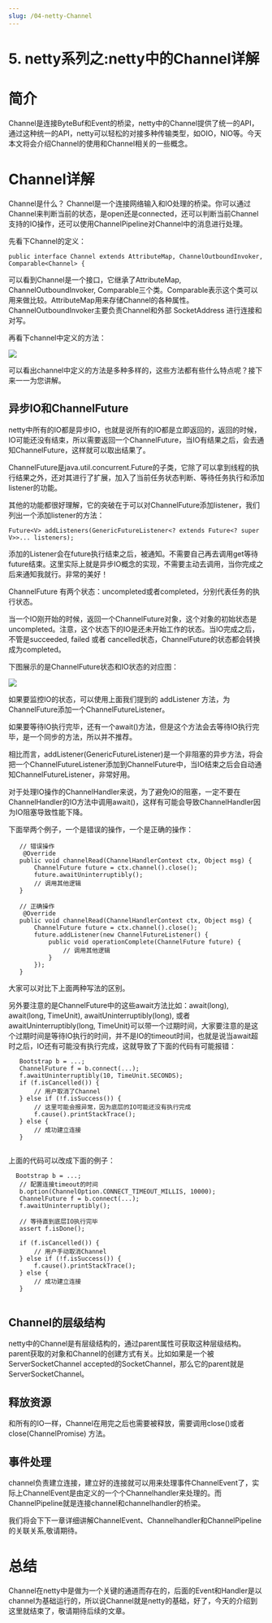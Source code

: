 ```yaml
---
slug: /04-netty-Channel
---
```


# 5. netty系列之:netty中的Channel详解



# 简介

Channel是连接ByteBuf和Event的桥梁，netty中的Channel提供了统一的API，通过这种统一的API，netty可以轻松的对接多种传输类型，如OIO，NIO等。今天本文将会介绍Channel的使用和Channel相关的一些概念。

# Channel详解

Channel是什么？ Channel是一个连接网络输入和IO处理的桥梁。你可以通过Channel来判断当前的状态，是open还是connected，还可以判断当前Channel支持的IO操作，还可以使用ChannelPipeline对Channel中的消息进行处理。

先看下Channel的定义：

```
public interface Channel extends AttributeMap, ChannelOutboundInvoker, Comparable<Channel> {
```

可以看到Channel是一个接口，它继承了AttributeMap, ChannelOutboundInvoker, Comparable三个类。Comparable表示这个类可以用来做比较。AttributeMap用来存储Channel的各种属性。ChannelOutboundInvoker主要负责Channel和外部 SocketAddress 进行连接和对写。

再看下channel中定义的方法：

![](https://img-blog.csdnimg.cn/c9b27ad3e0644fcc956f5d2cf904f223.png)

可以看出channel中定义的方法是多种多样的，这些方法都有些什么特点呢？接下来一一为您讲解。

## 异步IO和ChannelFuture

netty中所有的IO都是异步IO，也就是说所有的IO都是立即返回的，返回的时候，IO可能还没有结束，所以需要返回一个ChannelFuture，当IO有结果之后，会去通知ChannelFuture，这样就可以取出结果了。

ChannelFuture是java.util.concurrent.Future的子类，它除了可以拿到线程的执行结果之外，还对其进行了扩展，加入了当前任务状态判断、等待任务执行和添加listener的功能。

其他的功能都很好理解，它的突破在于可以对ChannelFuture添加listener，我们列出一个添加listener的方法：

```
Future<V> addListeners(GenericFutureListener<? extends Future<? super V>>... listeners);

```

添加的Listener会在future执行结束之后，被通知。不需要自己再去调用get等待future结束。这里实际上就是异步IO概念的实现，不需要主动去调用，当你完成之后来通知我就行。非常的美好！

ChannelFuture 有两个状态：uncompleted或者completed，分别代表任务的执行状态。

当一个IO刚开始的时候，返回一个ChannelFuture对象，这个对象的初始状态是uncompleted。注意，这个状态下的IO是还未开始工作的状态。当IO完成之后，不管是succeeded, failed 或者 cancelled状态，ChannelFuture的状态都会转换成为completed。

下图展示的是ChannelFuture状态和IO状态的对应图：

![](https://img-blog.csdnimg.cn/6d6cc43e5bf94c078d03f0011b897076.png)

如果要监控IO的状态，可以使用上面我们提到的 addListener 方法，为ChannelFuture添加一个ChannelFutureListener。

如果要等待IO执行完毕，还有一个await()方法，但是这个方法会去等待IO执行完毕，是一个同步的方法，所以并不推荐。

相比而言，addListener(GenericFutureListener)是一个非阻塞的异步方法，将会把一个ChannelFutureListener添加到ChannelFuture中，当IO结束之后会自动通知ChannelFutureListener，非常好用。

对于处理IO操作的ChannelHandler来说，为了避免IO的阻塞，一定不要在ChannelHandler的IO方法中调用await()，这样有可能会导致ChannelHandler因为IO阻塞导致性能下降。

下面举两个例子，一个是错误的操作，一个是正确的操作：

```
   // 错误操作
    @Override
   public void channelRead(ChannelHandlerContext ctx, Object msg) {
       ChannelFuture future = ctx.channel().close();
       future.awaitUninterruptibly();
       // 调用其他逻辑
   }
  
   // 正确操作
    @Override
   public void channelRead(ChannelHandlerContext ctx, Object msg) {
       ChannelFuture future = ctx.channel().close();
       future.addListener(new ChannelFutureListener() {
           public void operationComplete(ChannelFuture future) {
               // 调用其他逻辑
           }
       });
   }

```

大家可以对比下上面两种写法的区别。

另外要注意的是ChannelFuture中的这些await方法比如：await(long), await(long, TimeUnit), awaitUninterruptibly(long), 或者 awaitUninterruptibly(long, TimeUnit)可以带一个过期时间，大家要注意的是这个过期时间是等待IO执行的时间，并不是IO的timeout时间，也就是说当await超时之后，IO还有可能没有执行完成，这就导致了下面的代码有可能报错：

```
   Bootstrap b = ...;
   ChannelFuture f = b.connect(...);
   f.awaitUninterruptibly(10, TimeUnit.SECONDS);
   if (f.isCancelled()) {
       // 用户取消了Channel
   } else if (!f.isSuccess()) {
       // 这里可能会报异常，因为底层的IO可能还没有执行完成
       f.cause().printStackTrace();
   } else {
       // 成功建立连接
   }
  
```

上面的代码可以改成下面的例子：

```
  Bootstrap b = ...;
   // 配置连接timeout的时间
   b.option(ChannelOption.CONNECT_TIMEOUT_MILLIS, 10000);
   ChannelFuture f = b.connect(...);
   f.awaitUninterruptibly();
  
   // 等待直到底层IO执行完毕
   assert f.isDone();
  
   if (f.isCancelled()) {
       // 用户手动取消Channel
   } else if (!f.isSuccess()) {
       f.cause().printStackTrace();
   } else {
       // 成功建立连接
   }
   
```

## Channel的层级结构

netty中的Channel是有层级结构的，通过parent属性可获取这种层级结构。parent获取的对象和Channel的创建方式有关。比如如果是一个被ServerSocketChannel accepted的SocketChannel，那么它的parent就是ServerSocketChannel。

## 释放资源

和所有的IO一样，Channel在用完之后也需要被释放，需要调用close()或者close(ChannelPromise) 方法。

## 事件处理

channel负责建立连接，建立好的连接就可以用来处理事件ChannelEvent了，实际上ChannelEvent是由定义的一个个Channelhandler来处理的。而ChannelPipeline就是连接channel和channelhandler的桥梁。

我们将会下下一章详细讲解ChannelEvent、Channelhandler和ChannelPipeline的关联关系,敬请期待。

# 总结

Channel在netty中是做为一个关键的通道而存在的，后面的Event和Handler是以channel为基础运行的，所以说Channel就是netty的基础，好了，今天的介绍到这里就结束了，敬请期待后续的文章。




